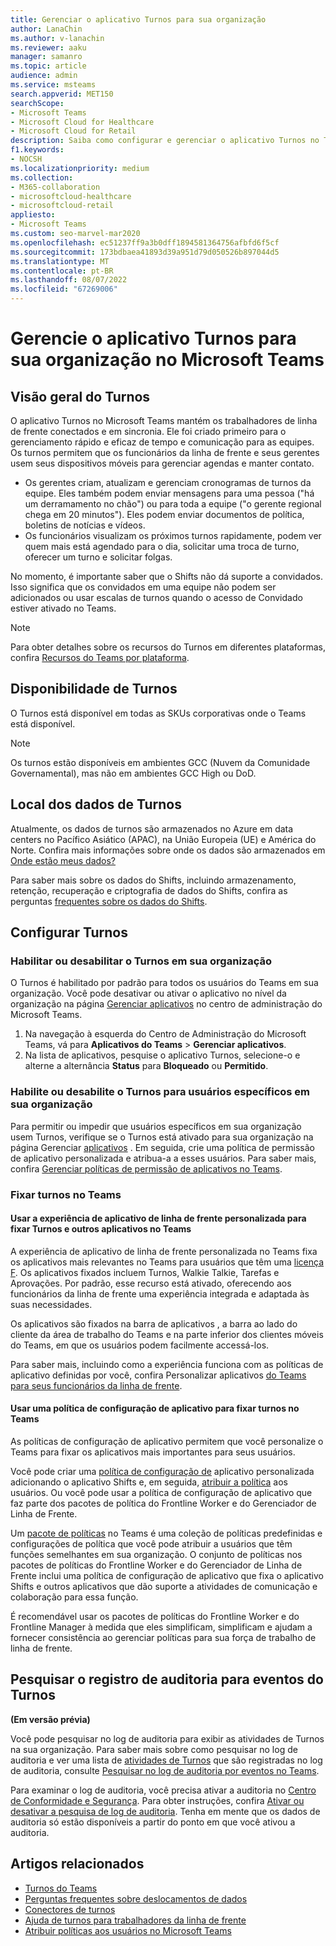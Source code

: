 ```yaml
---
title: Gerenciar o aplicativo Turnos para sua organização
author: LanaChin
ms.author: v-lanachin
ms.reviewer: aaku
manager: samanro
ms.topic: article
audience: admin
ms.service: msteams
search.appverid: MET150
searchScope:
- Microsoft Teams
- Microsoft Cloud for Healthcare
- Microsoft Cloud for Retail
description: Saiba como configurar e gerenciar o aplicativo Turnos no Teams para trabalhadores de linha de frente em sua organização.
f1.keywords:
- NOCSH
ms.localizationpriority: medium
ms.collection:
- M365-collaboration
- microsoftcloud-healthcare
- microsoftcloud-retail
appliesto:
- Microsoft Teams
ms.custom: seo-marvel-mar2020
ms.openlocfilehash: ec51237ff9a3b0dff1894581364756afbfd6f5cf
ms.sourcegitcommit: 173bdbaea41893d39a951d79d050526b897044d5
ms.translationtype: MT
ms.contentlocale: pt-BR
ms.lasthandoff: 08/07/2022
ms.locfileid: "67269006"
---
```

# <a name="manage-the-shifts-app-for-your-organization-in-microsoft-teams"></a>Gerencie o aplicativo Turnos para sua organização no Microsoft Teams

## <a name="overview-of-shifts"></a>Visão geral do Turnos

O aplicativo Turnos no Microsoft Teams mantém os trabalhadores de linha de frente conectados e em sincronia. Ele foi criado primeiro para o gerenciamento rápido e eficaz de tempo e comunicação para as equipes. Os turnos permitem que os funcionários da linha de frente e seus gerentes usem seus dispositivos móveis para gerenciar agendas e manter contato.

- Os gerentes criam, atualizam e gerenciam cronogramas de turnos da equipe. Eles também podem enviar mensagens para uma pessoa ("há um derramamento no chão") ou para toda a equipe ("o gerente regional chega em 20 minutos"). Eles podem enviar documentos de política, boletins de notícias e vídeos.
- Os funcionários visualizam os próximos turnos rapidamente, podem ver quem mais está agendado para o dia, solicitar uma troca de turno, oferecer um turno e solicitar folgas.

No momento, é importante saber que o Shifts não dá suporte a convidados. Isso significa que os convidados em uma equipe não podem ser adicionados ou usar escalas de turnos quando o acesso de Convidado estiver ativado no Teams.

> [!Note]
> Para obter detalhes sobre os recursos do Turnos em diferentes plataformas, confira [Recursos do Teams por plataforma](https://support.microsoft.com/office/teams-features-by-platform-debe7ff4-7db4-4138-b7d0-fcc276f392d3).

## <a name="availability-of-shifts"></a>Disponibilidade de Turnos

O Turnos está disponível em todas as SKUs corporativas onde o Teams está disponível.

> [!NOTE]
> Os turnos estão disponíveis em ambientes GCC (Nuvem da Comunidade Governamental), mas não em ambientes GCC High ou DoD.

## <a name="location-of-shifts-data"></a>Local dos dados de Turnos

Atualmente, os dados de turnos são armazenados no Azure em data centers no Pacífico Asiático (APAC), na União Europeia (UE) e América do Norte. Confira mais informações sobre onde os dados são armazenados em [Onde estão meus dados?](http://o365datacentermap.azurewebsites.net/)

Para saber mais sobre os dados do Shifts, incluindo armazenamento, retenção, recuperação e criptografia de dados do Shifts, confira as perguntas [frequentes sobre os dados do Shifts](shifts-data-faq.md).

## <a name="set-up-shifts"></a>Configurar Turnos

### <a name="enable-or-disable-shifts-in-your-organization"></a>Habilitar ou desabilitar o Turnos em sua organização

O Turnos é habilitado por padrão para todos os usuários do Teams em sua organização. Você pode desativar ou ativar o aplicativo no nível da organização na página [Gerenciar aplicativos](../../manage-apps.md) no centro de administração do Microsoft Teams.

1. Na navegação à esquerda do Centro de Administração do Microsoft Teams, vá para **Aplicativos do Teams** > **Gerenciar aplicativos**.
2. Na lista de aplicativos, pesquise o aplicativo Turnos, selecione-o e alterne a alternância **Status** para **Bloqueado** ou **Permitido**.

### <a name="enable-or-disable-shifts-for-specific-users-in-your-organization"></a>Habilite ou desabilite o Turnos para usuários específicos em sua organização

Para permitir ou impedir que usuários específicos em sua organização usem Turnos, verifique se o Turnos está ativado para sua organização na página Gerenciar [aplicativos](../../manage-apps.md) . Em seguida, crie uma política de permissão de aplicativo personalizada e atribua-a a esses usuários. Para saber mais, confira [Gerenciar políticas de permissão de aplicativos no Teams](../../teams-app-permission-policies.md).

### <a name="pin-shifts-to-teams"></a>Fixar turnos no Teams

#### <a name="use-the-tailored-frontline-app-experience-to-pin-shifts-and-other-apps-to-teams"></a>Usar a experiência de aplicativo de linha de frente personalizada para fixar Turnos e outros aplicativos no Teams

A experiência de aplicativo de linha de frente personalizada no Teams fixa os aplicativos mais relevantes no Teams para usuários que têm uma [licença F](https://www.microsoft.com/microsoft-365/enterprise/frontline#office-SKUChooser-0dbn8nt). Os aplicativos fixados incluem Turnos, Walkie Talkie, Tarefas e Aprovações. Por padrão, esse recurso está ativado, oferecendo aos funcionários da linha de frente uma experiência integrada e adaptada às suas necessidades.

Os aplicativos são fixados na barra de aplicativos , a barra ao lado do cliente da área de trabalho do Teams e na parte inferior dos clientes móveis do Teams, em que os usuários podem facilmente accessá-los.

Para saber mais, incluindo como a experiência funciona com as políticas de aplicativo definidas por você, confira Personalizar aplicativos [do Teams para seus funcionários da linha de frente](/microsoft-365/frontline/pin-teams-apps-based-on-license?bc=%2fmicrosoftteams%2fbreadcrumb%2ftoc.json&toc=%2fmicrosoftteams%2ftoc.json).  

#### <a name="use-an-app-setup-policy-to-pin-shifts-to-teams"></a>Usar uma política de configuração de aplicativo para fixar turnos no Teams

As políticas de configuração de aplicativo permitem que você personalize o Teams para fixar os aplicativos mais importantes para seus usuários.

Você pode criar uma [política de configuração de](../../teams-app-setup-policies.md) aplicativo personalizada adicionando o aplicativo Shifts e, em seguida, [atribuir a política](../../assign-policies-users-and-groups.md) aos usuários. Ou você pode usar a política de configuração de aplicativo que faz parte dos pacotes de política do Frontline Worker e do Gerenciador de Linha de Frente.

Um [pacote de políticas](../../manage-policy-packages.md) no Teams é uma coleção de políticas predefinidas e configurações de política que você pode atribuir a usuários que têm funções semelhantes em sua organização. O conjunto de políticas nos pacotes de políticas do Frontline Worker e do Gerenciador de Linha de Frente inclui uma política de configuração de aplicativo que fixa o aplicativo Shifts e outros aplicativos que dão suporte a atividades de comunicação e colaboração para essa função.

É recomendável usar os pacotes de políticas do Frontline Worker e do Frontline Manager à medida que eles simplificam, simplificam e ajudam a fornecer consistência ao gerenciar políticas para sua força de trabalho de linha de frente.

## <a name="search-the-audit-log-for-shifts-events"></a>Pesquisar o registro de auditoria para eventos do Turnos

**(Em versão prévia)**

Você pode pesquisar no log de auditoria para exibir as atividades de Turnos na sua organização.  Para saber mais sobre como pesquisar no log de auditoria e ver uma lista de [atividades de Turnos](../../audit-log-events.md#shifts-in-teams-activities) que são registradas no log de auditoria, consulte [Pesquisar no log de auditoria por eventos no Teams](../../audit-log-events.md).

Para examinar o log de auditoria, você precisa ativar a auditoria no [Centro de Conformidade e Segurança](https://protection.office.com). Para obter instruções, confira [Ativar ou desativar a pesquisa de log de auditoria](https://support.office.com/article/Turn-Office-365-audit-log-search-on-or-off-e893b19a-660c-41f2-9074-d3631c95a014). Tenha em mente que os dados de auditoria só estão disponíveis a partir do ponto em que você ativou a auditoria.

## <a name="related-articles"></a>Artigos relacionados

- [Turnos do Teams](/microsoft-365/frontline/shifts-for-teams-landing-page)
- [Perguntas frequentes sobre deslocamentos de dados](shifts-data-faq.md)
- [Conectores de turnos](/microsoft-365/frontline/shifts-connectors)
- [Ajuda de turnos para trabalhadores da linha de frente](https://support.office.com/article/apps-and-services-cc1fba57-9900-4634-8306-2360a40c665b)
- [Atribuir políticas aos usuários no Microsoft Teams](../../policy-assignment-overview.md)
